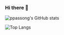 ### Hi there 👋

<!--
**ppassong/ppassong** is a ✨ _special_ ✨ repository because its `README.md` (this file) appears on your GitHub profile.

Here are some ideas to get you started:

- 🔭 I’m currently working on ...
- 🌱 I’m currently learning ...
- 👯 I’m looking to collaborate on ...
- 🤔 I’m looking for help with ...
- 💬 Ask me about ...
- 📫 How to reach me: ...
- 😄 Pronouns: ...
- ⚡ Fun fact: ...
-->

<!--GitHub stats-->
![ppassong's GitHub stats](https://github-readme-stats.vercel.app/api?username=ppassong&show_icons=true&theme=tokyonight)

<!--Most Used Languages-->
![Top Langs](https://github-readme-stats.vercel.app/api/top-langs/?username=ppassongs&layout=compact&theme=tokyonight)
